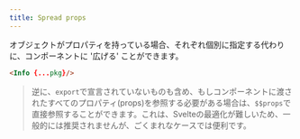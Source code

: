 ```yaml
---
title: Spread props
---
```


オブジェクトがプロパティを持っている場合、それぞれ個別に指定する代わりに、コンポーネントに '広げる' ことができます。

```html
<Info {...pkg}/>
```

> 逆に、`export`で宣言されていないものも含め、もしコンポーネントに渡されたすべてのプロパティ(props)を参照する必要がある場合は、`$$props`で直接参照することができます。これは、Svelteの最適化が難しいため、一般的には推奨されませんが、ごくまれなケースでは便利です。
